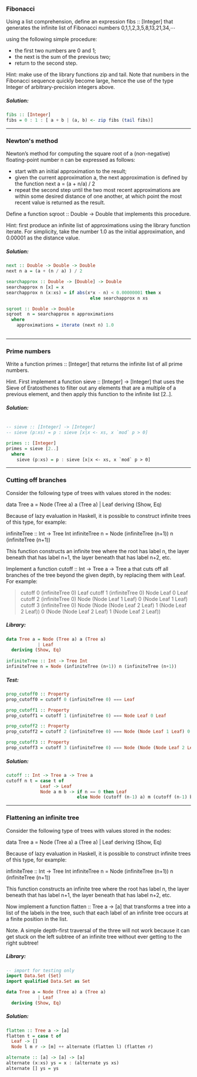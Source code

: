 ### Fibonacci
Using a list comprehension, define an expression fibs :: [Integer] that generates the infinite list of Fibonacci numbers
0,1,1,2,3,5,8,13,21,34,⋯

using the following simple procedure:
- the first two numbers are 0 and 1;
- the next is the sum of the previous two;
- return to the second step.

Hint: make use of the library functions zip and tail. Note that numbers in the Fibonacci sequence quickly become large, hence the use of the type Integer of arbitrary-precision integers above.  

##### Solution:
```haskell
fibs :: [Integer]
fibs = 0 : 1 : [ a + b | (a, b) <- zip fibs (tail fibs)]
```

________________________________________________________________________________________________________________________________________________________

### Newton's method
Newton’s method for computing the square root of a (non-negative) floating-point number n can be expressed as follows:
- start with an initial approximation to the result;
- given the current approximation a, the next approximation is defined by the function next a = (a + n/a) / 2
- repeat the second step until the two most recent approximations are within some desired distance of one another, at which point the most recent value is returned as the result.

Define a function sqroot :: Double -> Double that implements this procedure.

Hint: first produce an infinite list of approximations using the library function iterate. For simplicity, take the number 1.0 as the initial approximation, and 0.00001 as the distance value.

##### Solution:
```haskell
next :: Double -> Double -> Double
next n a = (a + (n / a) ) / 2

searchapprox :: Double -> [Double] -> Double
searchapprox n [x] = x
searchapprox n (x:xs) = if abs(x*x - n) < 0.00000001 then x
                                else searchapprox n xs

sqroot :: Double -> Double
sqroot  n = searchapprox n approximations
  where 
    approximations = iterate (next n) 1.0
            


```

________________________________________________________________________________________________________________________________________________________

### Prime numbers
Write a function primes :: [Integer] that returns the infinite list of all prime numbers.

Hint. First implement a function sieve :: [Integer] -> [Integer] that uses the Sieve of Eratosthenes to filter out any elements that are a multiple of a previous element, and then apply this function to the infinite list [2..].

##### Solution:
```haskell

-- sieve :: [Integer] -> [Integer]
-- sieve (p:xs) = p : sieve [x|x <- xs, x `mod` p > 0]

primes :: [Integer]
primes = sieve [2..]
  where
    sieve (p:xs) = p : sieve [x|x <- xs, x `mod` p > 0]

```

________________________________________________________________________________________________________________________________________________________

### Cutting off branches
Consider the following type of trees with values stored in the nodes:

  data Tree a = Node (Tree a) a (Tree a)
              | Leaf
    deriving (Show, Eq) 

Because of lazy evaluation in Haskell, it is possible to construct infinite trees of this type, for example:

  infiniteTree :: Int -> Tree Int
  infiniteTree n = Node (infiniteTree (n+1)) n (infiniteTree (n+1))

This function constructs an infinite tree where the root has label n, the layer beneath that has label n+1, the layer beneath that has label n+2, etc.

Implement a function cutoff :: Int -> Tree a -> Tree a that cuts off all branches of the tree beyond the given depth, by replacing them with Leaf. For example:

  > cutoff 0 (infiniteTree 0)
  Leaf
  > cutoff 1 (infiniteTree 0)
  Node Leaf 0 Leaf
  > cutoff 2 (infiniteTree 0)
  Node (Node Leaf 1 Leaf) 0 (Node Leaf 1 Leaf)
  > cutoff 3 (infiniteTree 0)
  Node (Node (Node Leaf 2 Leaf) 1 (Node Leaf 2 Leaf)) 0 (Node (Node Leaf 2 Leaf) 1 (Node Leaf 2 Leaf))

##### Library:
```haskell
data Tree a = Node (Tree a) a (Tree a)
            | Leaf
  deriving (Show, Eq) 
  
infiniteTree :: Int -> Tree Int
infiniteTree n = Node (infiniteTree (n+1)) n (infiniteTree (n+1))
```

##### Test:
```haskell
prop_cutoff0 :: Property
prop_cutoff0 = cutoff 0 (infiniteTree 0) === Leaf

prop_cutoff1 :: Property
prop_cutoff1 = cutoff 1 (infiniteTree 0) === Node Leaf 0 Leaf

prop_cutoff2 :: Property
prop_cutoff2 = cutoff 2 (infiniteTree 0) === Node (Node Leaf 1 Leaf) 0 (Node Leaf 1 Leaf)

prop_cutoff3 :: Property
prop_cutoff3 = cutoff 3 (infiniteTree 0) === Node (Node (Node Leaf 2 Leaf) 1 (Node Leaf 2 Leaf)) 0 (Node (Node Leaf 2 Leaf) 1 (Node Leaf 2 Leaf))

```

##### Solution:
```haskell
cutoff :: Int -> Tree a -> Tree a
cutoff n t = case t of
             Leaf -> Leaf
             Node a m b -> if n == 0 then Leaf 
                           else Node (cutoff (n-1) a) m (cutoff (n-1) b)
```

________________________________________________________________________________________________________________________________________________________

### Flattening an infinite tree
Consider the following type of trees with values stored in the nodes:

data Tree a = Node (Tree a) a (Tree a)
            | Leaf
  deriving (Show, Eq) 

Because of lazy evaluation in Haskell, it is possible to construct infinite trees of this type, for example:

infiniteTree :: Int -> Tree Int
infiniteTree n = Node (infiniteTree (n+1)) n (infiniteTree (n+1))

This function constructs an infinite tree where the root has label n, the layer beneath that has label n+1, the layer beneath that has label n+2, etc.

Now implement a function flatten :: Tree a -> [a] that transforms a tree into a list of the labels in the tree, such that each label of an infinite tree occurs at a finite position in the list.

Note. A simple depth-first traversal of the three will not work because it can get stuck on the left subtree of an infinite tree without ever getting to the right subtree!

##### Library:
```haskell
-- import for testing only
import Data.Set (Set)
import qualified Data.Set as Set

data Tree a = Node (Tree a) a (Tree a)
            | Leaf
  deriving (Show, Eq) 

```

##### Solution:
```haskell
flatten :: Tree a -> [a]
flatten t = case t of 
  Leaf -> []
  Node l m r -> [m] ++ alternate (flatten l) (flatten r)

alternate :: [a] -> [a] -> [a]
alternate (x:xs) ys = x : (alternate ys xs)
alternate [] ys = ys
```


